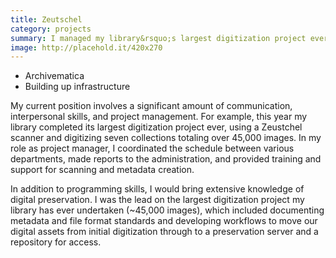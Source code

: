 ```yaml
---
title: Zeutschel
category: projects
summary: I managed my library&rsquo;s largest digitization project ever.
image: http://placehold.it/420x270
---
```


- Archivematica
- Building up infrastructure


My current position involves a significant amount of communication, interpersonal skills, and project management. For example, this year my library completed its largest digitization project ever, using a Zeustchel scanner and digitizing seven collections totaling over 45,000 images. In my role as project manager, I coordinated the schedule between various departments, made reports to the administration, and provided training and support for scanning and metadata creation.

In addition to programming skills, I would bring extensive knowledge of digital preservation. I was the lead on the largest digitization project my library has ever undertaken (~45,000 images), which included documenting metadata and file format standards and developing workflows to move our digital assets from initial digitization through to a preservation server and a repository for access.
